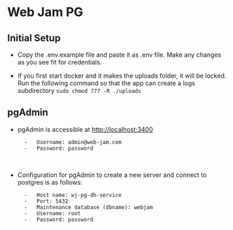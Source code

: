 # Web Jam PG

## Initial Setup

- Copy the .env.example file and paste it as .env file. Make any changes as you see fit for credentials.

- If you first start docker and it makes the uploads folder, it will be locked. Run the following command so that the app can create a logs subdirectory `sudo chmod 777 -R ./uploads`

## pgAdmin

- pgAdmin is accessible at <a href="http://localhost:3400">http&#x3A;//localhost:3400</a>

        -   Username: admin@web-jam.com
        -   Password: password
    <br>

- Configuration for pgAdmin to create a new server and connect to postgres is as follows:

        -   Host name: wj-pg-db-service
        -   Port: 5432
        -   Maintenance database (dbname): webjam
        -   Username: root
        -   Password: password
